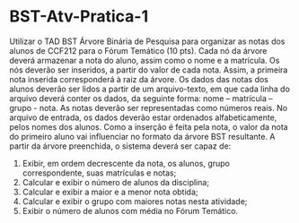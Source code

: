# BST-Atv-Pratica-1
Utilizar o TAD BST Árvore Binária de Pesquisa para organizar
as notas dos alunos de CCF212 para o Fórum Temático (10 pts). Cada nó
da árvore deverá armazenar a nota do aluno, assim como o nome e a
matrícula. Os nós deverão ser inseridos, a partir do valor de cada nota.
Assim, a primeira nota inserida corresponderá à raiz da árvore. Os dados
das notas dos alunos deverão ser lidos a partir de um arquivo-texto, em
que cada linha do arquivo deverá conter os dados, da seguinte forma:
nome – matrícula – grupo - nota. As notas deverão ser representadas
como números reais. No arquivo de entrada, os dados deverão estar
ordenados alfabeticamente, pelos nomes dos alunos. Como a inserção é
feita pela nota, o valor da nota do primeiro aluno vai influenciar no
formato da árvore BST resultante.
A partir da árvore preenchida, o sistema deverá ser capaz de:
1. Exibir, em ordem decrescente da nota, os alunos, grupo correspondente, suas matrículas e notas;
2. Calcular e exibir o número de alunos da disciplina;
3. Calcular e exibir a maior e a menor nota obtida;
4. Calcular e exibir o grupo com maiores notas nesta atividade;
5. Exibir o número de alunos com média no Fórum Temático.
